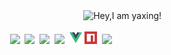 <div align="center">
   <picture>
      &nbsp;&nbsp;&nbsp;&nbsp;&nbsp;&nbsp;&nbsp;&nbsp;&nbsp;&nbsp;&nbsp;&nbsp;&nbsp;&nbsp;
      &nbsp;&nbsp;&nbsp;&nbsp;&nbsp;&nbsp;&nbsp;&nbsp;&nbsp;&nbsp;&nbsp;&nbsp;&nbsp;&nbsp;
      &nbsp;&nbsp;&nbsp;&nbsp;&nbsp;&nbsp;&nbsp;&nbsp;&nbsp;&nbsp;&nbsp;&nbsp;&nbsp;&nbsp;
      <source media="(prefers-color-scheme: dark)" srcset="https://readme-typing-svg.demolab.com?font=Playwrite+HU&weight=400&size=20&pause=1000&color=FFFFFF&vCenter=true&random=false&width=435&height=31&lines=Hey%2CI+am+yaxingson!%F0%9F%91%8B">
      <source media="(prefers-color-scheme: light)" srcset="https://readme-typing-svg.demolab.com?font=Playwrite+HU&weight=400&size=20&pause=1000&color=666666&vCenter=true&random=false&width=435&height=31&lines=Hey%2CI+am+yaxingson!%F0%9F%91%8B">
      <img alt="Hey,I am yaxing!" src="">
   </picture>
   <br /><br />
   <div>
      <code><img height="20" src="https://skillicons.dev/icons?i=html"></code>&nbsp;
      <code><img height="20" src="https://skillicons.dev/icons?i=css"></code>&nbsp;
      <code><img height="20" src="https://skillicons.dev/icons?i=javascript"></code>&nbsp;
      <code><img height="20" src="https://skillicons.dev/icons?i=vite"></code>&nbsp;
      <code><img height="20" src="https://raw.githubusercontent.com/github/explore/80688e429a7d4ef2fca1e82350fe8e3517d3494d/topics/vue/vue.png"></code>
      <code><img height="20" src="https://raw.githubusercontent.com/github/explore/80688e429a7d4ef2fca1e82350fe8e3517d3494d/topics/npm/npm.png"></code>&nbsp;
      <code><img height="20" src="https://skillicons.dev/icons?i=docker"></code>&nbsp;
      &nbsp;&nbsp;&nbsp;
   </div>
   <br /><br /><br />
   <div>
      <a href="https://yaxingson.me"><img src="https://img.shields.io/badge/-blog-%23f6f8fa?style=for-the-badge&logo=about.me&labelColor=gray" alt="" /></a>&nbsp;&nbsp;&nbsp;&nbsp;&nbsp;
      <a href="https://juejin.cn/user/1937798247227991"><img src="https://img.shields.io/badge/-juejin-%23f6f8fa?style=for-the-badge&logo=juejin&labelColor=%231e80ff&logoColor=white" alt="" /></a>&nbsp;&nbsp;&nbsp;&nbsp;&nbsp;
      <a href="https://space.bilibili.com/549654255"><img src="https://img.shields.io/badge/-bilibili-%23f6f8fa?style=for-the-badge&logo=bilibili&labelColor=%2300a1d6&logoColor=white" alt="" /></a>&nbsp;&nbsp;&nbsp;&nbsp;&nbsp;
      <a href="https://www.tiktok.com/@yaxingson"><img src="https://img.shields.io/badge/-tiktok-%23f6f8fa?style=for-the-badge&logo=tiktok&labelColor=%23090909&logoColor=white" alt="" /></a>&nbsp;&nbsp;&nbsp;&nbsp;&nbsp;
      <a href=""><img src="https://img.shields.io/badge/-bluesky-%23f6f8fa?style=for-the-badge&logo=bluesky&labelColor=rgb(0%2C%20133%2C%20255)&logoColor=white" alt="" /></a>&nbsp;&nbsp;&nbsp;&nbsp;&nbsp;
      <a href=""><img src="https://img.shields.io/badge/-wechat-%23f6f8fa?style=for-the-badge&logo=wechat&labelColor=%2307c160&logoColor=white" alt="" /></a>
   </div>
</div>



